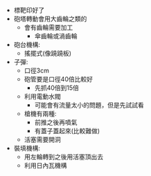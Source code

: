 - 標靶印好了
- 砲塔轉動會用大齒輪之類的
	- 會有齒輪需要加工
		- 傘齒輪或渦齒輪
- 砲台機構:
	- 搖擺式(像蹺蹺板)
- 子彈:
	- 口徑3cm
	- 砲管要是口徑40倍比較好
		- 先抓40倍到15倍
	- 利用電動水閥
		- 可能會有流量太小的問題，但是先試試看
	- 槍機有兩種:
		- 前推之後再噴氣
		- 有蓋子蓋起來(比較難做)
	- 活塞需要開洞
- 裝填機構:
	- 用左輪轉到之後用活塞頂出去
	- 利用日內瓦機構